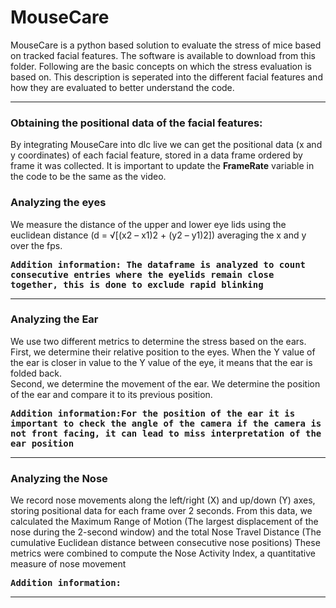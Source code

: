  # MouseCare


MouseCare is a python based solution to evaluate the stress of mice based on tracked facial features. The software is available to download from this folder. 
Following are the basic concepts on which the stress evaluation is based on. 
This description is seperated into the different facial features and how they are evaluated to better understand the code.

---

### Obtaining the positional data of the facial features:

By integrating MouseCare into dlc live we can get the positional data (x and y coordinates) of each facial feature, stored in a data frame ordered by frame it was collected. 
It is important to update the <strong>FrameRate</strong> variable in the code to be the same as the video. 

### Analyzing the eyes

We measure the distance of the upper and lower eye lids using the euclidean distance (d = √[(x2 – x1)2 + (y2 – y1)2]) averaging the x and y over the fps.

<kbd>
<strong>Addition information: The dataframe is analyzed to count consecutive entries where the eyelids remain close together, this is done to exclude rapid blinking</strong>

</kbd>

---
 
### Analyzing the Ear

We use two different metrics to determine the stress based on the ears. <br>
First, we determine their relative position to the eyes. When the Y value of the ear is closer in value to the Y value of the eye, it means that the ear is folded back.   <br>
Second, we determine the movement of the ear. We determine the position of the ear and compare it to its previous position. 



<kbd>
<strong>Addition information:For the position of the ear it is important to check the angle of the camera if the camera is not front facing, it can lead to miss interpretation of the ear position</strong>

</kbd>


---

### Analyzing the Nose

We record nose movements along the left/right (X) and up/down (Y) axes, storing positional data for each frame over 2 seconds. From this data, we calculated the Maximum Range of Motion (The largest displacement of the nose during the 2-second window) and the total Nose Travel Distance (The cumulative Euclidean distance between consecutive nose positions) These metrics were combined to compute the Nose Activity Index, a quantitative measure of nose movement

<kbd>
<strong>Addition information:</strong>

</kbd>


---




